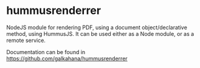 hummusrenderrer
===============

NodeJS module for rendering PDF, using a document object/declarative method, using HummusJS. It can be used either as a Node module, or as a remote service.

Documentation can be found in <https://github.com/galkahana/hummusrenderrer>